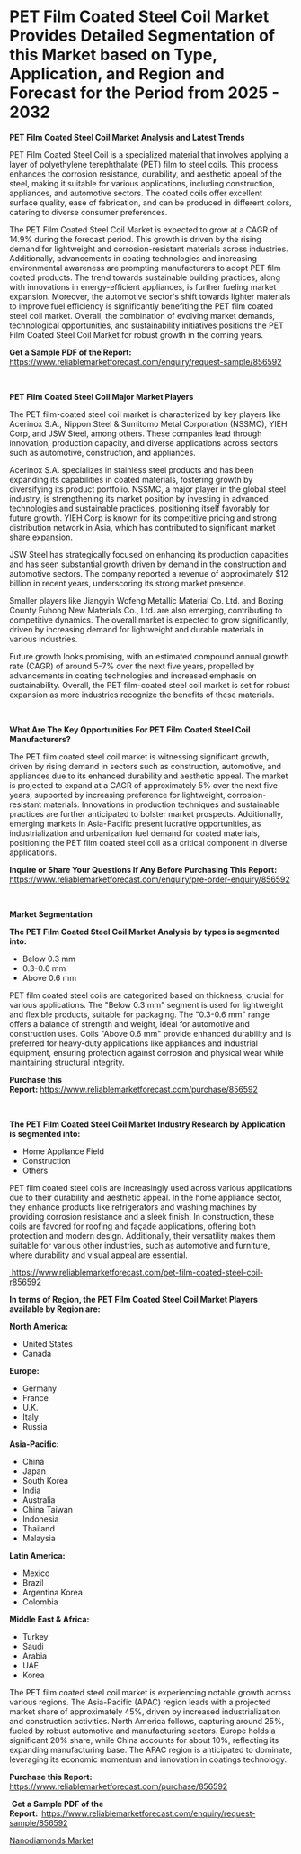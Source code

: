 <p><h1>PET Film Coated Steel Coil Market Provides Detailed Segmentation of this Market based on Type, Application, and Region and Forecast for the Period from 2025 - 2032</h1></p><p><strong>PET Film Coated Steel Coil Market Analysis and Latest Trends</strong></p>
<p><p>PET Film Coated Steel Coil is a specialized material that involves applying a layer of polyethylene terephthalate (PET) film to steel coils. This process enhances the corrosion resistance, durability, and aesthetic appeal of the steel, making it suitable for various applications, including construction, appliances, and automotive sectors. The coated coils offer excellent surface quality, ease of fabrication, and can be produced in different colors, catering to diverse consumer preferences.</p><p>The PET Film Coated Steel Coil Market is expected to grow at a CAGR of 14.9% during the forecast period. This growth is driven by the rising demand for lightweight and corrosion-resistant materials across industries. Additionally, advancements in coating technologies and increasing environmental awareness are prompting manufacturers to adopt PET film coated products. The trend towards sustainable building practices, along with innovations in energy-efficient appliances, is further fueling market expansion. Moreover, the automotive sector's shift towards lighter materials to improve fuel efficiency is significantly benefiting the PET film coated steel coil market. Overall, the combination of evolving market demands, technological opportunities, and sustainability initiatives positions the PET Film Coated Steel Coil Market for robust growth in the coming years.</p></p>
<p><strong>Get a Sample PDF of the Report:&nbsp;</strong> <a href="https://www.reliablemarketforecast.com/enquiry/request-sample/856592?utm_campaign=2736&utm_medium=2&utm_source=Github&utm_content=ia&utm_term=31032025&utm_id=pet-film-coated-steel-coil">https://www.reliablemarketforecast.com/enquiry/request-sample/856592</a></p>
<p>&nbsp;</p>
<p><strong>PET Film Coated Steel Coil Major Market Players</strong></p>
<p><p>The PET film-coated steel coil market is characterized by key players like Acerinox S.A., Nippon Steel & Sumitomo Metal Corporation (NSSMC), YIEH Corp, and JSW Steel, among others. These companies lead through innovation, production capacity, and diverse applications across sectors such as automotive, construction, and appliances.</p><p>Acerinox S.A. specializes in stainless steel products and has been expanding its capabilities in coated materials, fostering growth by diversifying its product portfolio. NSSMC, a major player in the global steel industry, is strengthening its market position by investing in advanced technologies and sustainable practices, positioning itself favorably for future growth. YIEH Corp is known for its competitive pricing and strong distribution network in Asia, which has contributed to significant market share expansion.</p><p>JSW Steel has strategically focused on enhancing its production capacities and has seen substantial growth driven by demand in the construction and automotive sectors. The company reported a revenue of approximately $12 billion in recent years, underscoring its strong market presence.</p><p>Smaller players like Jiangyin Wofeng Metallic Material Co. Ltd. and Boxing County Fuhong New Materials Co., Ltd. are also emerging, contributing to competitive dynamics. The overall market is expected to grow significantly, driven by increasing demand for lightweight and durable materials in various industries.</p><p>Future growth looks promising, with an estimated compound annual growth rate (CAGR) of around 5-7% over the next five years, propelled by advancements in coating technologies and increased emphasis on sustainability. Overall, the PET film-coated steel coil market is set for robust expansion as more industries recognize the benefits of these materials.</p></p>
<p>&nbsp;</p>
<p><strong>What Are The Key Opportunities For PET Film Coated Steel Coil Manufacturers?</strong></p>
<p><p>The PET film coated steel coil market is witnessing significant growth, driven by rising demand in sectors such as construction, automotive, and appliances due to its enhanced durability and aesthetic appeal. The market is projected to expand at a CAGR of approximately 5% over the next five years, supported by increasing preference for lightweight, corrosion-resistant materials. Innovations in production techniques and sustainable practices are further anticipated to bolster market prospects. Additionally, emerging markets in Asia-Pacific present lucrative opportunities, as industrialization and urbanization fuel demand for coated materials, positioning the PET film coated steel coil as a critical component in diverse applications.</p></p>
<p><strong>Inquire or Share Your Questions If Any Before Purchasing This Report:</strong> <a href="https://www.reliablemarketforecast.com/enquiry/pre-order-enquiry/856592?utm_campaign=2736&utm_medium=2&utm_source=Github&utm_content=ia&utm_term=31032025&utm_id=pet-film-coated-steel-coil">https://www.reliablemarketforecast.com/enquiry/pre-order-enquiry/856592</a></p>
<p>&nbsp;</p>
<p><strong>Market Segmentation</strong></p>
<p><strong>The PET Film Coated Steel Coil Market Analysis by types is segmented into:</strong></p>
<p><ul><li>Below 0.3 mm</li><li>0.3-0.6 mm</li><li>Above 0.6 mm</li></ul></p>
<p><p>PET film coated steel coils are categorized based on thickness, crucial for various applications. The "Below 0.3 mm" segment is used for lightweight and flexible products, suitable for packaging. The "0.3-0.6 mm" range offers a balance of strength and weight, ideal for automotive and construction uses. Coils "Above 0.6 mm" provide enhanced durability and is preferred for heavy-duty applications like appliances and industrial equipment, ensuring protection against corrosion and physical wear while maintaining structural integrity.</p></p>
<p><strong>Purchase this Report:&nbsp;</strong><a href="https://www.reliablemarketforecast.com/purchase/856592?utm_campaign=2736&utm_medium=2&utm_source=Github&utm_content=ia&utm_term=31032025&utm_id=pet-film-coated-steel-coil">https://www.reliablemarketforecast.com/purchase/856592</a></p>
<p>&nbsp;</p>
<p><strong>The PET Film Coated Steel Coil Market Industry Research by Application is segmented into:</strong></p>
<p><ul><li>Home Appliance Field</li><li>Construction</li><li>Others</li></ul></p>
<p><p>PET film coated steel coils are increasingly used across various applications due to their durability and aesthetic appeal. In the home appliance sector, they enhance products like refrigerators and washing machines by providing corrosion resistance and a sleek finish. In construction, these coils are favored for roofing and façade applications, offering both protection and modern design. Additionally, their versatility makes them suitable for various other industries, such as automotive and furniture, where durability and visual appeal are essential.</p></p>
<p><a href="https://www.reliablemarketforecast.com/pet-film-coated-steel-coil-r856592?utm_campaign=2736&utm_medium=2&utm_source=Github&utm_content=ia&utm_term=31032025&utm_id=pet-film-coated-steel-coil">&nbsp;https://www.reliablemarketforecast.com/pet-film-coated-steel-coil-r856592</a></p>
<p><strong>In terms of Region, the PET Film Coated Steel Coil Market Players available by Region are:</strong></p>
<p>
    <p> <strong> North America: </strong>
        <ul>
            <li>United States</li>
            <li>Canada</li>
        </ul>
        </p> 
    <p> <strong> Europe: </strong>
        <ul>
            <li>Germany</li>
            <li>France</li>
            <li>U.K.</li>
            <li>Italy</li>
            <li>Russia</li>
        </ul>
        </p> 
    <p> <strong> Asia-Pacific: </strong>
        <ul>
            <li>China</li>
            <li>Japan</li>
            <li>South Korea</li>
            <li>India</li>
            <li>Australia</li>
            <li>China Taiwan</li>
            <li>Indonesia</li>
            <li>Thailand</li>
            <li>Malaysia</li>
        </ul>
        </p> 
    <p> <strong> Latin America: </strong>
        <ul>
            <li>Mexico</li>
            <li>Brazil</li>
            <li>Argentina Korea</li>
            <li>Colombia</li>
        </ul>
        </p> 
    <p> <strong> Middle East & Africa: </strong>
        <ul>
            <li>Turkey</li>
            <li>Saudi</li>
            <li>Arabia</li>
            <li>UAE</li>
            <li>Korea</li>
        </ul>
    </p>
    </p>
<p><p>The PET film coated steel coil market is experiencing notable growth across various regions. The Asia-Pacific (APAC) region leads with a projected market share of approximately 45%, driven by increased industrialization and construction activities. North America follows, capturing around 25%, fueled by robust automotive and manufacturing sectors. Europe holds a significant 20% share, while China accounts for about 10%, reflecting its expanding manufacturing base. The APAC region is anticipated to dominate, leveraging its economic momentum and innovation in coatings technology.</p></p>
<p><strong>Purchase this Report: </strong><a href="https://www.reliablemarketforecast.com/purchase/856592?utm_campaign=2736&utm_medium=2&utm_source=Github&utm_content=ia&utm_term=31032025&utm_id=pet-film-coated-steel-coil">https://www.reliablemarketforecast.com/purchase/856592</a></p>
<p>&nbsp;<strong>Get a Sample PDF of the Report:&nbsp;&nbsp;</strong><a href="https://www.reliablemarketforecast.com/enquiry/request-sample/856592?utm_campaign=2736&utm_medium=2&utm_source=Github&utm_content=ia&utm_term=31032025&utm_id=pet-film-coated-steel-coil">https://www.reliablemarketforecast.com/enquiry/request-sample/856592</a></p>
<p><strong></strong></p>
<p><p><a href="https://github.com/meuskocov/Market-Research-Report-List-1/blob/main/nanodiamonds-market.md?utm_campaign=2736&utm_medium=2&utm_source=Github&utm_content=ia&utm_term=31032025&utm_id=pet-film-coated-steel-coil">Nanodiamonds Market</a></p></p>